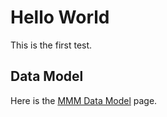 
# Hello World

This is the first test.

## Data Model

Here is the [MMM Data Model](data_model/mmm) page.


